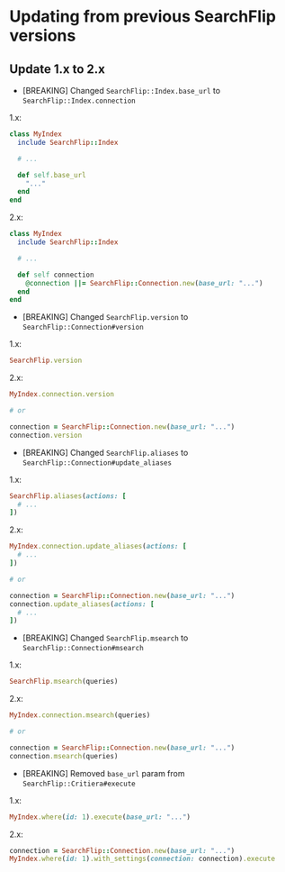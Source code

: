 
# Updating from previous SearchFlip versions

## Update 1.x to 2.x

* [BREAKING] Changed `SearchFlip::Index.base_url` to `SearchFlip::Index.connection`

1.x:

```ruby
class MyIndex
  include SearchFlip::Index

  # ...

  def self.base_url
    "..."
  end
end
```

2.x:

```ruby
class MyIndex
  include SearchFlip::Index

  # ...

  def self connection
    @connection ||= SearchFlip::Connection.new(base_url: "...")
  end
end
```

* [BREAKING] Changed `SearchFlip.version` to `SearchFlip::Connection#version`

1.x:

```ruby
SearchFlip.version
```

2.x:

```ruby
MyIndex.connection.version

# or

connection = SearchFlip::Connection.new(base_url: "...")
connection.version
```

* [BREAKING] Changed `SearchFlip.aliases` to `SearchFlip::Connection#update_aliases`

1.x:

```ruby
SearchFlip.aliases(actions: [
  # ...
])
```

2.x:

```ruby
MyIndex.connection.update_aliases(actions: [
  # ...
])

# or

connection = SearchFlip::Connection.new(base_url: "...")
connection.update_aliases(actions: [
  # ...
])
```

* [BREAKING] Changed `SearchFlip.msearch` to `SearchFlip::Connection#msearch`

1.x:

```ruby
SearchFlip.msearch(queries)
```

2.x:

```ruby
MyIndex.connection.msearch(queries)

# or

connection = SearchFlip::Connection.new(base_url: "...")
connection.msearch(queries)
```

* [BREAKING] Removed `base_url` param from `SearchFlip::Critiera#execute`

1.x:

```ruby
MyIndex.where(id: 1).execute(base_url: "...")
```

2.x:

```ruby
connection = SearchFlip::Connection.new(base_url: "...")
MyIndex.where(id: 1).with_settings(connection: connection).execute
```


